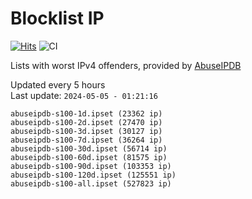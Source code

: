 # Blocklist IP

[![Hits](https://hits.seeyoufarm.com/api/count/incr/badge.svg?url=https%3A%2F%2Fgithub.com%2Fborestad%2Fblocklist-ip%2F&count_bg=%2379C83D&title_bg=%23555555&icon=&icon_color=%23E7E7E7&title=hits&edge_flat=false)](https://hits.seeyoufarm.com)  ![CI](https://img.shields.io/github/workflow/status/borestad/blocklist-ip/CI?style=flat-square)

Lists with worst IPv4 offenders, provided by [AbuseIPDB](https://www.abuseipdb.com/)

<!-- FOOTER-PLACEHOLDER -->
Updated every 5 hours<br>
Last update: `2024-05-05 - 01:21:16`
```
abuseipdb-s100-1d.ipset (23362 ip)
abuseipdb-s100-2d.ipset (27470 ip)
abuseipdb-s100-3d.ipset (30127 ip)
abuseipdb-s100-7d.ipset (36264 ip)
abuseipdb-s100-30d.ipset (56714 ip)
abuseipdb-s100-60d.ipset (81575 ip)
abuseipdb-s100-90d.ipset (103353 ip)
abuseipdb-s100-120d.ipset (125551 ip)
abuseipdb-s100-all.ipset (527823 ip)
```
